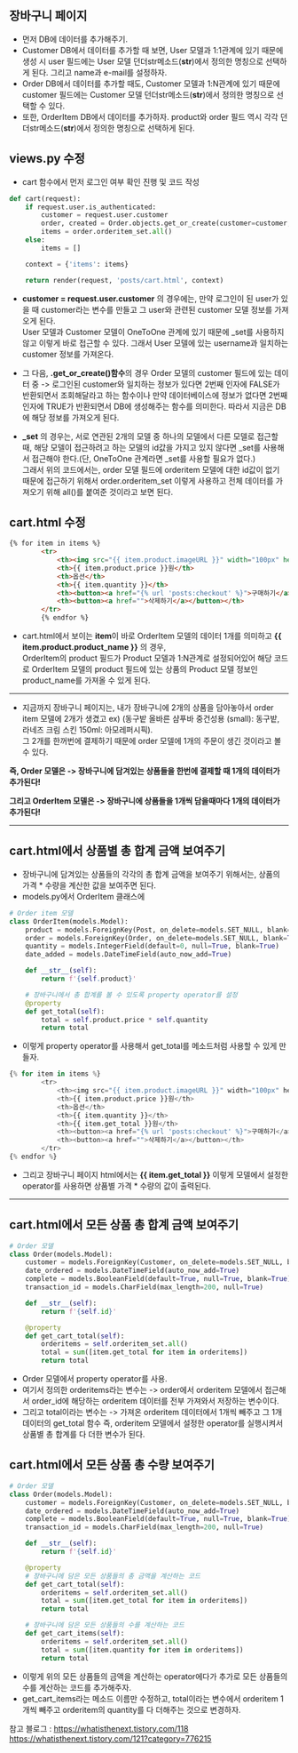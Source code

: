 ## 장바구니 페이지
- 먼저 DB에 데이터를 추가해주기. 
- Customer DB에서 데이터를 추가할 때 보면, User 모델과 1:1관계에 있기 때문에 생성 시 user 필드에는 User 모델 던더str메소드(__str__)에서 정의한 명칭으로 선택하게 된다. 그리고 name과 e-mail를 설정하자.
- Order DB에서 데이터를 추가할 때도, Customer 모델과 1:N관계에 있기 때문에 customer 필드에는 Customer 모델 던더str메소드(__str__)에서 정의한 명칭으로 선택할 수 있다. 
- 또한, OrderItem DB에서 데이터를 추가하자. product와 order 필드 역시 각각 던더str메소드(__str__)에서 정의한 명칭으로 선택하게 된다.


## views.py 수정



- cart 함수에서 먼저 로그인 여부 확인 진행 및 코드 작성
```python
def cart(request):
    if request.user.is_authenticated:
        customer = request.user.customer
        order, created = Order.objects.get_or_create(customer=customer, complete=False) 
        items = order.orderitem_set.all()
    else:
        items = []    

    context = {'items': items}

    return render(request, 'posts/cart.html', context)
```

- **customer = request.user.customer** 의 경우에는, 만약 로그인이 된 user가 있을 때 customer라는 변수를 만들고 그 user와 관련된 customer 모델 정보를 가져오게 된다.    
  User 모델과 Customer 모델이 OneToOne 관계에 있기 때문에 _set를 사용하지 않고 이렇게 바로 접근할 수 있다. 그래서 User 모델에 있는 username과 일치하는 customer 정보를 가져온다.

- 그 다음, **.get_or_create()함수**의 경우 Order 모델의 customer 필드에 있는 데이터 중 -> 로그인된 customer와 일치하는 정보가 있다면 2번째 인자에 FALSE가 반환되면서 조회해달라고 하는 함수이나 만약 데이터베이스에 정보가 없다면 2번째 인자에 TRUE가 반환되면서 DB에 생성해주는 함수를 의미한다. 따라서 지금은 DB에 해당 정보를 가져오게 된다.

- **_set** 의 경우는, 서로 연관된 2개의 모델 중 하나의 모델에서 다른 모델로 접근할 때, 해당 모델이 접근하려고 하는 모델의 id값을 가지고 있지 않다면 _set를 사용해서 접근해야 한다.(단, OneToOne 관계라면 _set를 사용할 필요가 없다.)   
  그래서 위의 코드에서는, order 모델 필드에 orderitem 모델에 대한 id값이 없기 때문에 접근하기 위해서 order.orderitem_set 이렇게 사용하고 전체 데이터를 가져오기 위해 all()를 붙여준 것이라고 보면 된다.



## cart.html 수정
```html
{% for item in items %}
        <tr>
            <th><img src="{{ item.product.imageURL }}" width="100px" height="100px">{{ item.product.product_name }}</th>
            <th>{{ item.product.price }}원</th>
            <th>옵션</th>
            <th>{{ item.quantity }}</th>
            <th><button><a href="{% url 'posts:checkout' %}">구매하기</a></button></th>
            <th><button><a href="">삭제하기</a></button></th>
        </tr>
        {% endfor %}
```

- cart.html에서 보이는 **item**이 바로 OrderItem 모델의 데이터 1개를 의미하고 **{{ item.product.product_name }}** 의 경우,   
  OrderItem의 product 필드가 Product 모델과 1:N관계로 설정되어있어 해당 코드로 OrderItem 모델의 product 필드에 있는 상품의 Product 모델 정보인 product_name를 가져올 수 있게 된다.  



* * *
- 지금까지 장바구니 페이지는, 내가 장바구니에 2개의 상품을 담아놓아서 order item 모델에 2개가 생겼고 ex) (동구밭 올바른 샴푸바 중건성용 (small): 동구밭, 라네즈 크림 스킨 150ml: 아모레퍼시픽).  
  그 2개를 한꺼번에 결제하기 때문에 order 모델에 1개의 주문이 생긴 것이라고 볼 수 있다.

**즉, Order 모델은 -> 장바구니에 담겨있는 상품들을 한번에 결제할 때 1개의 데이터가 추가된다!**

**그리고 OrderItem 모델은 -> 장바구니에 상품들을 1개씩 담을때마다 1개의 데이터가 추가된다!**

* * *

## cart.html에서 상품별 총 합계 금액 보여주기
- 장바구니에 담겨있는 상품들의 각각의 총 합계 금액을 보여주기 위해서는, 상품의 가격 * 수량을 계산한 값을 보여주면 된다.
- models.py에서 OrderItem 클래스에
```python
# Order item 모델
class OrderItem(models.Model):
    product = models.ForeignKey(Post, on_delete=models.SET_NULL, blank=True, null=True)
    order = models.ForeignKey(Order, on_delete=models.SET_NULL, blank=True, null=True)
    quantity = models.IntegerField(default=0, null=True, blank=True)
    date_added = models.DateTimeField(auto_now_add=True)

    def __str__(self):
        return f'{self.product}'

    # 장바구니에서 총 합계를 볼 수 있도록 property operator를 설정
    @property
    def get_total(self):
        total = self.product.price * self.quantity
        return total
```

- 이렇게 property operator를 사용해서 get_total를 메소드처럼 사용할 수 있게 만들자.

```python
{% for item in items %}
        <tr>
            <th><img src="{{ item.product.imageURL }}" width="100px" height="100px">{{ item.product.product_name }}</th>
            <th>{{ item.product.price }}원</th>
            <th>옵션</th>
            <th>{{ item.quantity }}</th>
            <th>{{ item.get_total }}원</th>
            <th><button><a href="{% url 'posts:checkout' %}">구매하기</a></button></th>
            <th><button><a href="">삭제하기</a></button></th>
        </tr>
{% endfor %}
```

- 그리고 장바구니 페이지 html에서는 **{{ item.get_total }}** 이렇게 모델에서 설정한 operator를 사용하면 상품별 가격 * 수량의 값이 출력된다.

* * *

## cart.html에서 모든 상품 총 합계 금액 보여주기
```python
# Order 모델
class Order(models.Model):
    customer = models.ForeignKey(Customer, on_delete=models.SET_NULL, blank=True, null=True)
    date_ordered = models.DateTimeField(auto_now_add=True)
    complete = models.BooleanField(default=True, null=True, blank=True)
    transaction_id = models.CharField(max_length=200, null=True)

    def __str__(self):
        return f'{self.id}'

    @property
    def get_cart_total(self):
        orderitems = self.orderitem_set.all()
        total = sum([item.get_total for item in orderitems])
        return total
```

- Order 모델에서 property operator를 사용.
- 여기서 정의한 orderitems라는 변수는 -> order에서 orderitem 모델에서 접근해서 order_id에 해당하는 orderitem 데이터를 전부 가져와서 저장하는 변수이다.
- 그리고 total이라는 변수는 -> 가져온 orderitem 데이터에서 1개씩 빼주고 그 1개 데이터의 get_total 함수 즉, orderitem 모델에서 설정한 operator를 실행시켜서 상품별 총 합계를 다 더한 변수가 된다.

## cart.html에서 모든 상품 총 수량 보여주기
```python
# Order 모델
class Order(models.Model):
    customer = models.ForeignKey(Customer, on_delete=models.SET_NULL, blank=True, null=True)
    date_ordered = models.DateTimeField(auto_now_add=True)
    complete = models.BooleanField(default=True, null=True, blank=True)
    transaction_id = models.CharField(max_length=200, null=True)

    def __str__(self):
        return f'{self.id}'

    @property
    # 장바구니에 담은 모든 상품들의 총 금액을 계산하는 코드
    def get_cart_total(self):
        orderitems = self.orderitem_set.all()
        total = sum([item.get_total for item in orderitems])
        return total

    # 장바구니에 담은 모든 상품들의 수를 계산하는 코드
    def get_cart_items(self):
        orderitems = self.orderitem_set.all()
        total = sum([item.quantity for item in orderitems])
        return total
```

- 이렇게 위의 모든 상품들의 금액을 계산하는 operator에다가 추가로 모든 상품들의 수를 계산하는 코드를 추가해주자.
- get_cart_items라는 메소드 이름만 수정하고, total이라는 변수에서 orderitem 1개씩 빼주고 orderitem의 quantity를 다 더해주는 것으로 변경하자. 






참고 블로그 : https://whatisthenext.tistory.com/118 https://whatisthenext.tistory.com/121?category=776215

